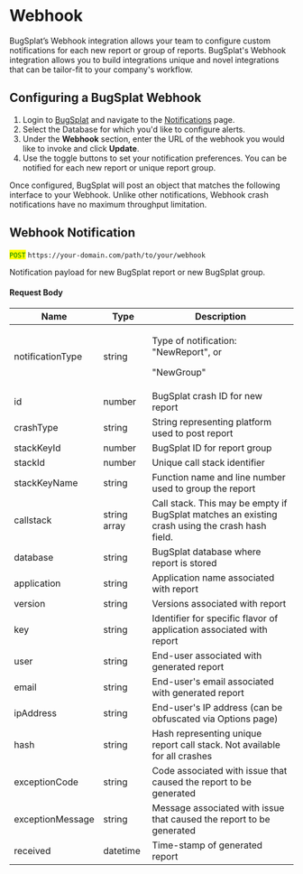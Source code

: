 # Webhook

BugSplat’s Webhook integration allows your team to configure custom notifications for each new report or group of reports. BugSplat's Webhook integration allows you to build integrations unique and novel integrations that can be tailor-fit to your company's workflow.

## Configuring a BugSplat Webhook <a href="#integrating-slack-with-bugsplat-docs" id="integrating-slack-with-bugsplat-docs"></a>

1. Login to [BugSplat](https://app.bugsplat.com/cognito/login) and navigate to the [Notifications](https://app.bugsplat.com/v2/database/integrations#notifications) page.
2. Select the Database for which you'd like to configure alerts.
3. Under the **Webhook** section, enter the URL of the webhook you would like to invoke and click **Update**.
4. Use the toggle buttons to set your notification preferences. You can be notified for each new report or unique report group.

Once configured, BugSplat will post an object that matches the following interface to your Webhook. Unlike other notifications, Webhook crash notifications have no maximum throughput limitation.

## Webhook Notification

<mark style="color:green;">`POST`</mark> `https://your-domain.com/path/to/your/webhook`

Notification payload for new BugSplat report or new BugSplat group. &#x20;

#### Request Body

| Name             | Type         | Description                                                                                      |
| ---------------- | ------------ | ------------------------------------------------------------------------------------------------ |
| notificationType | string       | <p>Type of notification:  "NewReport", or</p><p>"NewGroup"</p>                                   |
| id               | number       | BugSplat crash ID for new report                                                                 |
| crashType        | string       | String representing platform used to post report                                                 |
| stackKeyId       | number       | BugSplat ID for report group                                                                     |
| stackId          | number       | Unique call stack identifier                                                                     |
| stackKeyName     | string       | Function name and line number used to group the report                                           |
| callstack        | string array | Call stack.  This may be empty if BugSplat matches an existing crash using the crash hash field. |
| database         | string       | BugSplat database where report is stored                                                         |
| application      | string       | Application name associated with report                                                          |
| version          | string       | Versions associated with report                                                                  |
| key              | string       | Identifier for specific flavor of application associated with report                             |
| user             | string       | End-user associated with generated report                                                        |
| email            | string       | End-user's email associated with generated report                                                |
| ipAddress        | string       | End-user's IP address (can be obfuscated via Options page)                                       |
| hash             | string       | Hash representing unique report call stack.  Not available for all crashes                       |
| exceptionCode    | string       | Code associated with issue that caused the report to be generated                                |
| exceptionMessage | string       | Message associated with issue that caused the report to be generated                             |
| received         | datetime     | Time-stamp of generated report                                                                   |
